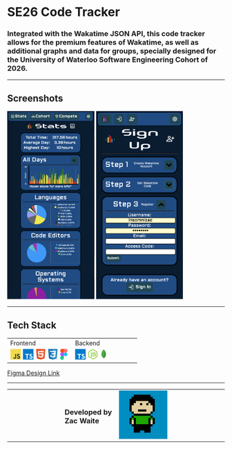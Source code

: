 # SE26 Code Tracker
### Integrated with the Wakatime JSON API, this code tracker allows for the premium features of Wakatime, as well as additional graphs and data for groups, specially designed for the University of Waterloo Software Engineering Cohort of 2026.
<hr>

## Screenshots
<img float="left" width="40%" src="./github/stats.png"/> 
<img float="left" width="40%" src="./github/signup.png"/>

---

## Tech Stack
<table width="100%">
	<tr>
		<td width="50%">Frontend</td>
		<td width="50%">Backend</td>
	</tr>
	<tr>
		<td>
			<img src="https://raw.githubusercontent.com/devicons/devicon/master/icons/javascript/javascript-original.svg" alt="javascript" width="25" height="25" />
			<img src="https://raw.githubusercontent.com/devicons/devicon/master/icons/typescript/typescript-original.svg" alt="typescript" width="25" height="25" />
			<img src="https://raw.githubusercontent.com/devicons/devicon/master/icons/html5/html5-original.svg" alt="html5" width="25" height="25" />
			<img src="https://raw.githubusercontent.com/devicons/devicon/master/icons/css3/css3-original.svg" alt="css3" width="25" height="25" /><img src="https://raw.githubusercontent.com/devicons/devicon/master/icons/figma/figma-original.svg" alt="figma" width="25" height="25" />
		</td>
		<td>
			<img src="https://raw.githubusercontent.com/devicons/devicon/master/icons/typescript/typescript-original.svg" alt="typescript" width="25" height="25" />
			<img src="https://raw.githubusercontent.com/devicons/devicon/master/icons/nodejs/nodejs-original.svg" alt="nodejs" width="25" height="25" /><img src="https://raw.githubusercontent.com/devicons/devicon/master/icons/mongodb/mongodb-original.svg" alt="nodejs" width="25" height="25" />
		</td>
	</tr>
</table>

<a href="https://www.figma.com/file/LbJmkRBhRqiKp3AddW6eMr/SE26-Code-Tracker?node-id=0%3A1">Figma Design Link</a>

<hr>

<table width="100%">
	<tbody>
		<tr>
			<td width="25%"></td>
			<td width="25%"><h3>Developed by Zac Waite</h3></td>
			<td width="25%">
				<img src="./github/zac.png" alt="zac"/>
			</td>
			<td width="25%"></td>
		</tr>
	</tbody>
</table>